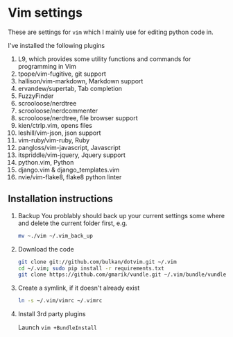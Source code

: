 # Vim settings

These are settings for ```vim``` which I mainly use for editing python code in.  

I've installed the following plugins

1. L9, which provides some utility functions and commands for programming in Vim
1. tpope/vim-fugitive, git support
1. hallison/vim-markdown, Markdown support
1. ervandew/supertab, Tab completion
1. FuzzyFinder
1. scrooloose/nerdtree 
1. scrooloose/nerdcommenter
1. scrooloose/nerdtree, file browser support
1. kien/ctrlp.vim, opens files
1. leshill/vim-json, json support
1. vim-ruby/vim-ruby, Ruby
1. pangloss/vim-javascript, Javascript
1. itspriddle/vim-jquery, Jquery support
1. python.vim, Python
1. django.vim & django_templates.vim
1. nvie/vim-flake8, flake8 python linter

## Installation instructions

1. Backup
    You problably should back up your current settings some where and delete the current folder first, e.g.

    ```sh
    mv ~./vim ~/.vim_back_up
    ```

1. Download the code

    ```sh
    git clone git://github.com/bulkan/dotvim.git ~/.vim
    cd ~/.vim; sudo pip install -r requirements.txt
    git clone https://github.com/gmarik/vundle.git ~/.vim/bundle/vundle
    ```


1. Create a symlink, if it doesn't already exist

    ```sh
    ln -s ~/.vim/vimrc ~/.vimrc
    ```

1. Install 3rd party plugins
  
    Launch `vim +BundleInstall`






